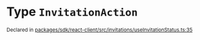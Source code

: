 # Type `InvitationAction`
<sub>Declared in [packages/sdk/react-client/src/invitations/useInvitationStatus.ts:35](https://github.com/dxos/dxos/blob/061d3392e/packages/sdk/react-client/src/invitations/useInvitationStatus.ts#L35)</sub>






